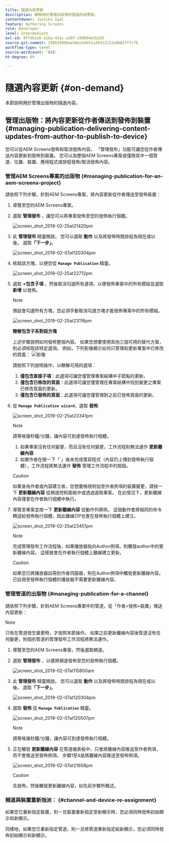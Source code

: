 ```yaml
---
title: 隨選內容更新
description: 瞭解用於管理出版物的隨選內容更新。
contentOwner: Jyotika Syal
feature: Authoring Screens
role: Developer
level: Intermediate
exl-id: 9ffdb1eb-a1ba-42ac-a30f-260004e5b165
source-git-commit: 299018986ae58ecbdb51a30413222a9682fffc76
workflow-type: tm+mt
source-wordcount: '828'
ht-degree: 0%

---
```


# 隨選內容更新 {#on-demand}

本節說明用於管理出版物的隨選內容。

## 管理出版物：將內容更新從作者傳送到發佈到裝置 {#managing-publication-delivering-content-updates-from-author-to-publish-to-device}

您可以從AEM Screens發佈和取消發佈內容。 「管理發布」功能可讓您從作者傳送內容更新到發佈到裝置。 您可以為整個AEM Screens專案或僅限其中一個管道、位置、裝置、應用程式或排程發佈/取消發佈內容。

### 管理AEM Screens專案的出版物 {#managing-publication-for-an-aem-screens-project}

請依照下列步驟，針對AEM Screens專案，將內容更新從作者傳送至發佈裝置：

1. 導覽至您的AEM Screens專案。
1. 選取 **管理發布** ，讓您可以將專案發佈至您的發佈執行個體。

   ![screen_shot_2019-02-25at21420pm](assets/screen_shot_2019-02-25at21420pm.png)

1. 此 **管理發布** 精靈開啟。 您可以選取 **動作** 以及將發佈時間排程為現在或以後。 選取&#x200B;**「下一步」**。

   ![screen_shot_2019-02-07at120304pm](assets/screen_shot_2019-02-07at120304pm.png)

1. 核取該方塊，以便您從 **`Manage Publication`** 精靈。

   ![screen_shot_2019-02-25at22712pm](assets/screen_shot_2019-02-25at22712pm.png)

1. 選取 **+包含子項** ，然後取消勾選所有選項，以便發佈專案中的所有模組並選取 **新增** 以發佈。

   >[!NOTE]
   >
   >預設會勾選所有方塊，您必須手動取消勾選方塊才能發佈專案中的所有模組。

   ![screen_shot_2019-02-25at23116pm](assets/screen_shot_2019-02-25at23116pm.png)

   **瞭解包含子系對話方塊**

   上述步驟說明如何發佈整個內容。 如果您想要使用其他三個可用的替代方案，則必須核取該特定選項。
例如，下列影像顯示如何只管理和更新專案中已修改的頁面：
   ![影像](assets/author-publish-manage.png)

   請依照下列說明操作，以瞭解可用的選項：

   1. **僅包含直接子項**：此選項可讓您僅管理專案結構中子節點的更新。
   1. **僅包含已修改的頁面**：此選項可讓您僅管理在專案結構中找到變更之專案已修改頁面的更新。
   1. **僅包含已發佈的頁面**：此選項可讓您僅管理對之前已發佈頁面的更新。


1. 從 **`Manage Publication wizard`**，選取 **發佈**.

   ![screen_shot_2019-02-25at23341pm](assets/screen_shot_2019-02-25at23341pm.png)

   >[!NOTE]
   >
   >請等候幾秒鐘/分鐘，讓內容可到達發佈執行個體。
   >
   >
   >    1. 如果專案沒有任何變更，而且沒有任何變更，工作流程則無法運作 **更新離線內容**.
   >    1. 如果作者在按一下「 」後未完成復寫程式（內容仍上傳到發佈執行個體），工作流程將無法運作 **發佈** 管理工作流程中的按鈕。

   >[!CAUTION]
   >如果身為作者或內容建立者，您想要檢視附加至作者例項的裝置變更，請按一下 **更新離線內容** 從頻道控制面板中或透過選取專案。 在此情況下，更新離線內容僅會在作者執行個體中執行。

1. 導覽至專案並按一下 **更新離線內容** 從動作列移除。 這個動作會將相同的命令轉送給發佈執行個體，因此離線ZIP也會在發佈執行個體上建立。

   ![screen_shot_2019-02-25at23451pm](assets/screen_shot_2019-02-25at23451pm.png)


   >[!NOTE]
   >
   >完成管理發布工作流程後，如果播放器指向Author例項，則觸發author中的更新離線內容。 這樣做會在作者執行個體上離線建立更新。

   >[!CAUTION]
   >
   >如果您已將播放器註冊到作者伺服器，則在Author例項中觸發更新離線內容。 已註冊至發佈執行個體的播放器不需要更新離線內容。

### 管理管道的出版物 {#managing-publication-for-a-channel}

請依照下列步驟，針對AEM Screens專案中的管道，從「作者>發佈>裝置」傳送內容更新：

>[!NOTE]
>
>只有在管道發生變更時，才按照本節操作。 如果之前更新離線內容後管道沒有任何變更，則個別管道的管理發布工作流程將無法運作。

1. 導覽至您的AEM Screens專案，然後選取頻道。
1. 選取 **管理發布** ，以便將頻道發佈至您的發佈執行個體。

   ![screen_shot_2019-02-07at115800am](assets/screen_shot_2019-02-07at115800am.png)

1. 此 **管理發布** 精靈開啟。 您可以選取 **動作** 以及將發佈時間排程為現在或以後。 選取&#x200B;**「下一步」**。

   ![screen_shot_2019-02-07at120304pm](assets/screen_shot_2019-02-07at120304pm.png)

1. 選取 **發佈** 從 **`Manage Publication`** 精靈。

   ![screen_shot_2019-02-07at120507pm](assets/screen_shot_2019-02-07at120507pm.png)

   >[!NOTE]
   >
   >請等候幾秒鐘/分鐘，讓內容可到達發佈執行個體。

1. 正在觸發 **更新離線內容** 在管道儀表板中，只會將離線內容推送至作者例項，而不會推送至發佈例項。 步驟1至4是將離線內容推送至發佈例項。

   ![screen_shot_2019-02-07at21608pm](assets/screen_shot_2019-02-07at21608pm.png)

   >[!CAUTION]
   >
   >先發佈，然後觸發更新離線內容，如先前步驟所概述。

### 頻道與裝置重新指派： {#channel-and-device-re-assignment}

如果您已重新指定裝置，則一旦裝置重新指定至新顯示時，您必須同時發佈初始顯示和新顯示。

同樣地，如果您已重新指定管道，則一旦將管道重新指定給新顯示，您必須同時發佈初始顯示和新顯示。
